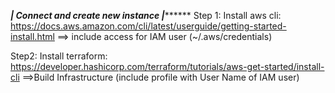 ***********| Connect and create new instance |*****************	
Step 1:
Install aws cli: https://docs.aws.amazon.com/cli/latest/userguide/getting-started-install.html
==> include access for IAM user (~/.aws/credentials)

Step2:
Install terraform: https://developer.hashicorp.com/terraform/tutorials/aws-get-started/install-cli
==>Build Infrastructure (include profile with User Name of IAM user)
